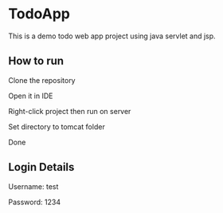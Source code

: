 # TodoApp

This is a demo todo web app project using java servlet and jsp.

## How to run

Clone the repository

Open it in IDE

Right-click project then run on server

Set directory to tomcat folder

Done

## Login Details

Username: test

Password: 1234